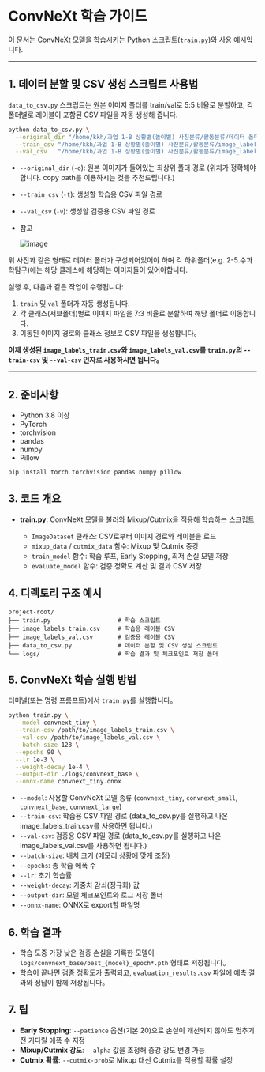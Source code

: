 # ConvNeXt 학습 가이드

이 문서는 ConvNeXt 모델을 학습시키는 Python 스크립트(`train.py`)와 사용 예시입니다.

---

## 1. 데이터 분할 및 CSV 생성 스크립트 사용법

`data_to_csv.py` 스크립트는 원본 이미지 폴더를 train/val로 5:5 비율로 분할하고, 각 폴더별로 레이블이 포함된 CSV 파일을 자동 생성해 줍니다.

```bash
python data_to_csv.py \
  --original_dir "/home/kkh/과업 1-B 상황별(놀이별) 사진분류/활동분류/데이터 폴더" \
  --train_csv "/home/kkh/과업 1-B 상황별(놀이별) 사진분류/활동분류/image_labels_train.csv" \
  --val_csv   "/home/kkh/과업 1-B 상황별(놀이별) 사진분류/활동분류/image_labels_val.csv"
```

* `--original_dir` (`-o`): 원본 이미지가 들어있는 최상위 폴더 경로 (위치가 정확해야 합니다. copy path를 이용하시는 것을 추천드립니다.)
* `--train_csv` (`-t`): 생성할 학습용 CSV 파일 경로
* `--val_csv` (`-v`): 생성할 검증용 CSV 파일 경로

* 참고

  
  ![image](https://github.com/user-attachments/assets/48badbb3-29ba-452f-9ccd-045e4def051f)

  
위 사진과 같은 형태로 데이터 폴더가 구성되어있어야 하며 각 하위폴더(e.g. 2-5.수과학탐구)에는 해당 클래스에 해당하는 이미지들이 있어야합니다.


실행 후, 다음과 같은 작업이 수행됩니다:

1. `train` 및 `val` 폴더가 자동 생성됩니다.
2. 각 클래스(서브폴더)별로 이미지 파일을 7:3 비율로 분할하여 해당 폴더로 이동합니다.
3. 이동된 이미지 경로와 클래스 정보로 CSV 파일을 생성합니다。

**이제 생성된 `image_labels_train.csv`와 `image_labels_val.csv`를 `train.py`의 `--train-csv` 및 `--val-csv` 인자로 사용하시면 됩니다。**

---

## 2. 준비사항

* Python 3.8 이상
* PyTorch
* torchvision
* pandas
* numpy
* Pillow

```bash
pip install torch torchvision pandas numpy pillow
```

## 3. 코드 개요

* **train.py**: ConvNeXt 모델을 불러와 Mixup/Cutmix을 적용해 학습하는 스크립트

  * `ImageDataset` 클래스: CSV로부터 이미지 경로와 레이블을 로드
  * `mixup_data` / `cutmix_data` 함수: Mixup 및 Cutmix 증강
  * `train_model` 함수: 학습 루프, Early Stopping, 최저 손실 모델 저장
  * `evaluate_model` 함수: 검증 정확도 계산 및 결과 CSV 저장

## 4. 디렉토리 구조 예시

```
project-root/
├── train.py                   # 학습 스크립트
├── image_labels_train.csv     # 학습용 레이블 CSV
├── image_labels_val.csv       # 검증용 레이블 CSV
├── data_to_csv.py             # 데이터 분할 및 CSV 생성 스크립트
└── logs/                      # 학습 결과 및 체크포인트 저장 폴더
```

## 5. ConvNeXt 학습 실행 방법

터미널(또는 명령 프롬프트)에서 `train.py`를 실행합니다。

```bash
python train.py \
  --model convnext_tiny \
  --train-csv /path/to/image_labels_train.csv \
  --val-csv /path/to/image_labels_val.csv \
  --batch-size 128 \
  --epochs 90 \
  --lr 1e-3 \
  --weight-decay 1e-4 \
  --output-dir ./logs/convnext_base \
  --onnx-name convnext_tiny.onnx
```

* `--model`: 사용할 ConvNeXt 모델 종류 (`convnext_tiny`, `convnext_small`, `convnext_base`, `convnext_large`)
* `--train-csv`: 학습용 CSV 파일 경로 (data_to_csv.py를 실행하고 나온 image_labels_train.csv를 사용하면 됩니다.)
* `--val-csv`: 검증용 CSV 파일 경로 (data_to_csv.py를 실행하고 나온 image_labels_val.csv를 사용하면 됩니다.)
* `--batch-size`: 배치 크기 (메모리 상황에 맞게 조정)
* `--epochs`: 총 학습 에폭 수
* `--lr`: 초기 학습률
* `--weight-decay`: 가중치 감쇠(정규화) 값
* `--output-dir`: 모델 체크포인트와 로그 저장 폴더
* `--onnx-name`: ONNX로 export할 파일명

## 6. 학습 결과

* 학습 도중 가장 낮은 검증 손실을 기록한 모델이 `logs/convnext_base/best_{model}_epoch*.pth` 형태로 저장됩니다。
* 학습이 끝나면 검증 정확도가 출력되고, `evaluation_results.csv` 파일에 예측 결과와 정답이 함께 저장됩니다。

## 7. 팁

* **Early Stopping**: `--patience` 옵션(기본 20)으로 손실이 개선되지 않아도 멈추기 전 기다릴 에폭 수 지정
* **Mixup/Cutmix 강도**: `--alpha` 값을 조정해 증강 강도 변경 가능
* **Cutmix 확률**: `--cutmix-prob`로 Mixup 대신 Cutmix를 적용할 확률 설정
